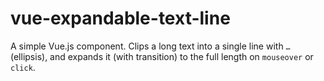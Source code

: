 # vue-expandable-text-line
A simple Vue.js component. Clips a long text into a single line with `…` (ellipsis), and expands it (with transition) to the full length on `mouseover` or `click`.
